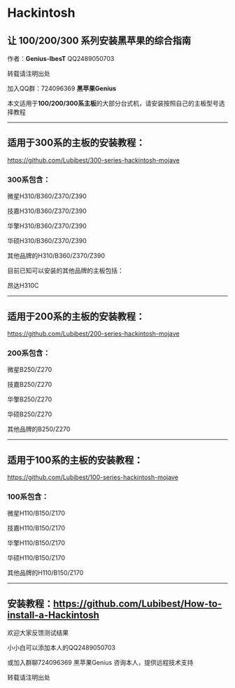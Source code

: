 # Hackintosh

## 让 100/200/300 系列安装黑苹果的综合指南

作者：**Genius-lbesT**  QQ2489050703

转载请注明出处

加入QQ群：724096369 **黑苹果Genius**

本文适用于**100/200/300系主板**的大部分台式机，请安装按照自己的主板型号选择教程

------

## 适用于300系的主板的安装教程：

[300系主板的安装教程]: https://github.com/Lubibest/300-series-hackintosh-mojave

https://github.com/Lubibest/300-series-hackintosh-mojave

### 300系包含：

微星H310/B360/Z370/Z390 

技嘉H310/B360/Z370/Z390 

华擎H310/B360/Z370/Z390

华硕H310/B360/Z370/Z390

其他品牌的H310/B360/Z370/Z390

目前已知可以安装的其他品牌的主板包括：

昂达H310C

------

## 适用于200系的主板的安装教程：

https://github.com/Lubibest/200-series-hackintosh-mojave

### 200系包含：

微星B250/Z270

技嘉B250/Z270

华擎B250/Z270

华硕B250/Z270

其他品牌的B250/Z270

------

## 适用于100系的主板的安装教程：

https://github.com/Lubibest/100-series-hackintosh-mojave

### 100系包含：

微星H110/B150/Z170

技嘉H110/B150/Z170

华擎H110/B150/Z170

华硕H110/B150/Z170

其他品牌的H110/B150/Z170

------

## 安装教程：https://github.com/Lubibest/How-to-install-a-Hackintosh

欢迎大家反馈测试结果

小小白可以添加本人的QQ2489050703

或加入群聊724096369 黑苹果Genius 咨询本人，提供远程技术支持

转载请注明出处
